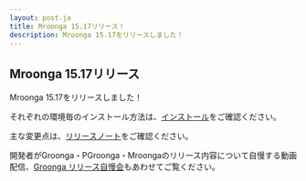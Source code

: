 ```yaml
---
layout: post.ja
title: Mroonga 15.17リリース！
description: Mroonga 15.17をリリースしました！
---
```


## Mroonga 15.17リリース

Mroonga 15.17をリリースしました！

それぞれの環境毎のインストール方法は、[インストール](/ja/docs/install.html)をご確認ください。

主な変更点は、[リリースノート](/ja/docs/news/15.html#release-15-17)をご確認ください。

開発者がGroonga・PGroonga・Mroongaのリリース内容について自慢する動画配信、[Groonga リリース自慢会](https://www.youtube.com/playlist?list=PLLwHraQ4jf7PnA3GjI9v90DZq8ikLk0iN)もあわせてご覧ください。
